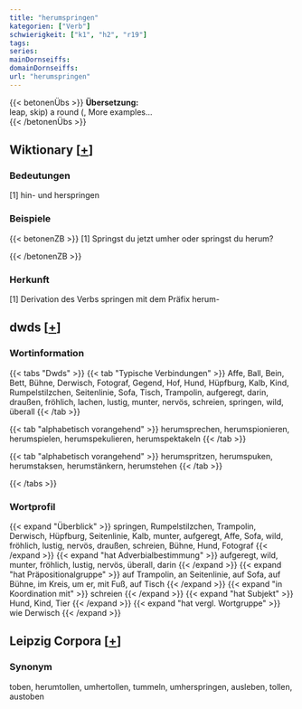 ```yaml
---
title: "herumspringen"
kategorien: ["Verb"]
schwierigkeit: ["k1", "h2", "r19"]
tags:
series:
mainDornseiffs:
domainDornseiffs:
url: "herumspringen"
---
```


{{< betonenÜbs >}}
**Übersetzung:**  
leap, skip) a round (, More examples...  
{{< /betonenÜbs >}}

## Wiktionary [[+](https://de.wiktionary.org/wiki/herumspringen)]

### Bedeutungen
[1] hin- und herspringen  

### Beispiele
{{< betonenZB >}}
[1] Springst du jetzt umher oder springst du herum?  

{{< /betonenZB >}}
### Herkunft
[1] Derivation des Verbs springen mit dem Präfix herum-  



## dwds [[+](https://www.dwds.de/wb/herumspringen)]

### Wortinformation
{{< tabs "Dwds" >}}
{{< tab "Typische Verbindungen" >}}
Affe, Ball, Bein, Bett, Bühne, Derwisch, Fotograf, Gegend, Hof, Hund, Hüpfburg, Kalb, Kind, Rumpelstilzchen, Seitenlinie, Sofa, Tisch, Trampolin, aufgeregt, darin, draußen, fröhlich, lachen, lustig, munter, nervös, schreien, springen, wild, überall
{{< /tab >}}

{{< tab "alphabetisch vorangehend" >}}
herumsprechen, herumspionieren, herumspielen, herumspekulieren, herumspektakeln
{{< /tab >}}

{{< tab "alphabetisch vorangehend" >}}
herumspritzen, herumspuken, herumstaksen, herumstänkern, herumstehen
{{< /tab >}}

{{< /tabs >}}

### Wortprofil
{{< expand "Überblick" >}} springen, Rumpelstilzchen, Trampolin, Derwisch, Hüpfburg, Seitenlinie, Kalb, munter, aufgeregt, Affe, Sofa, wild, fröhlich, lustig, nervös, draußen, schreien, Bühne, Hund, Fotograf {{< /expand >}}
{{< expand "hat Adverbialbestimmung" >}} aufgeregt, wild, munter, fröhlich, lustig, nervös, überall, darin {{< /expand >}}
{{< expand "hat Präpositionalgruppe" >}} auf Trampolin, an Seitenlinie, auf Sofa, auf Bühne, im Kreis, um er, mit Fuß, auf Tisch {{< /expand >}}
{{< expand "in Koordination mit" >}} schreien {{< /expand >}}
{{< expand "hat Subjekt" >}} Hund, Kind, Tier {{< /expand >}}
{{< expand "hat vergl. Wortgruppe" >}} wie Derwisch {{< /expand >}}

## Leipzig Corpora [[+](https://corpora.uni-leipzig.de/en/res?word=herumspringen&corpusId=deu_newscrawl-public_2018)]


### Synonym
toben, herumtollen, umhertollen, tummeln, umherspringen, ausleben, tollen, austoben

